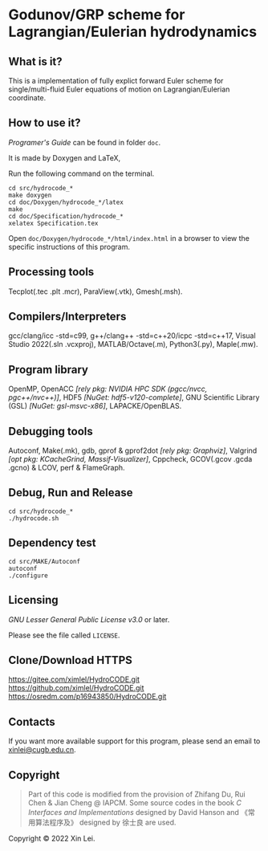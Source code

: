 # Godunov/GRP scheme for Lagrangian/Eulerian hydrodynamics

What is it?
-----------

This is a implementation of fully explict forward Euler scheme for single/multi-fluid Euler equations of motion on Lagrangian/Eulerian coordinate.

How to use it?
-----------

*Programer's Guide* can be found in folder `doc`.

It is made by Doxygen and LaTeX,

Run the following command on the terminal.

```shell
cd src/hydrocode_*
make doxygen
cd doc/Doxygen/hydrocode_*/latex
make
cd doc/Specification/hydrocode_*
xelatex Specification.tex
```

Open `doc/Doxygen/hydrocode_*/html/index.html` in a browser to view the specific instructions of this program.

Processing tools
---------

Tecplot(.tec .plt .mcr), ParaView(.vtk), Gmesh(.msh).

Compilers/Interpreters
---------

gcc/clang/icc -std=c99, g++/clang++ -std=c++20/icpc -std=c++17, Visual Studio 2022(.sln .vcxproj), MATLAB/Octave(.m), Python3(.py), Maple(.mw).

Program library
---------

OpenMP, OpenACC *[rely pkg: NVIDIA HPC SDK (pgcc/nvcc, pgc++/nvc++)]*, HDF5 *[NuGet: hdf5-v120-complete]*, GNU Scientific Library (GSL) *[NuGet: gsl-msvc-x86]*, LAPACKE/OpenBLAS.

Debugging tools
---------

Autoconf, Make(.mk), gdb, gprof & gprof2dot *[rely pkg: Graphviz]*, Valgrind *[opt pkg: KCacheGrind, Massif-Visualizer]*, Cppcheck, GCOV(.gcov .gcda .gcno) & LCOV, perf & FlameGraph.

Debug, Run and Release
-----------

```shell
cd src/hydrocode_*
./hydrocode.sh
```

Dependency test
-----------

```shell
cd src/MAKE/Autoconf
autoconf
./configure
```

Licensing
---------

*GNU Lesser General Public License v3.0* or later.

Please see the file called `LICENSE`.

Clone/Download HTTPS
--------

<https://gitee.com/ximlel/HydroCODE.git>
<https://github.com/ximlel/HydroCODE.git>
<https://osredm.com/p16943850/HydroCODE.git>

Contacts
--------

If you want more available support for this program, please send an email to [xinlei@cugb.edu.cn](mailto:xinlei@cugb.edu.cn).

Copyright
--------

> Part of this code is modified from the provision of Zhifang Du, Rui Chen & Jian Cheng @ IAPCM.
> Some source codes in the book *C Interfaces and Implementations* designed by David Hanson and 《常用算法程序及》 designed by 徐士良 are used.

Copyright © 2022 Xin Lei.
